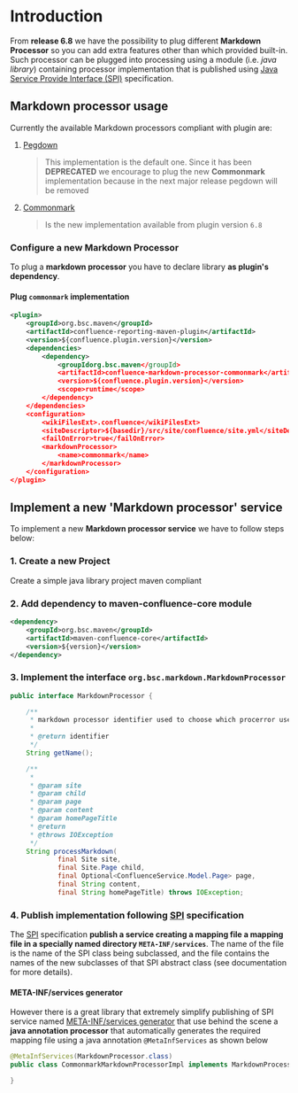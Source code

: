 # Introduction

From **release 6.8** we have the possibility to plug different **Markdown Processor** so you can add extra features other than which provided built-in. Such processor can be plugged into processing using a module (i.e. _java library_) containing processor implementation that is published using [Java Service Provide Interface (SPI)](https://docs.oracle.com/javase/tutorial/sound/SPI-intro.html) specification.

## Markdown processor usage

Currently the available Markdown processors compliant with plugin are:

1. [Pegdown](https://github.com/sirthias/pegdown)
    > This implementation is the default one. Since it has been **DEPRECATED** we encourage to plug the new **Commonmark** implementation because in the next major release pegdown will be removed
1. [Commonmark](https://github.com/atlassian/commonmark-java)
    > Is the new implementation available from plugin version `6.8`
                                                                 
### Configure a new Markdown Processor

To plug a **markdown processor** you have to declare library **as plugin's dependency**. 

#### Plug `commonmark` implementation
```xml
<plugin>
    <groupId>org.bsc.maven</groupId>
    <artifactId>confluence-reporting-maven-plugin</artifactId>
    <version>${confluence.plugin.version}</version>
    <dependencies>
        <dependency>
            <groupIdorg.bsc.maven</groupId>
            <artifactId>confluence-markdown-processor-commonmark</artifactId>
            <version>${confluence.plugin.version}</version>
            <scope>runtime</scope>
        </dependency>
    </dependencies>
    <configuration>
        <wikiFilesExt>.confluence</wikiFilesExt>
        <siteDescriptor>${basedir}/src/site/confluence/site.yml</siteDescriptor>
        <failOnError>true</failOnError>
        <markdownProcessor>
            <name>commonmark</name>
        </markdownProcessor>
    </configuration>
</plugin>
```

## Implement a new 'Markdown processor' service

To implement a new **Markdown processor service** we have to follow steps below:

### 1. Create a new Project

Create a simple java library project maven compliant

### 2. Add dependency to **maven-confluence-core** module      

```xml
<dependency>
    <groupId>org.bsc.maven</groupId>
    <artifactId>maven-confluence-core</artifactId>
    <version>${version}</version>
</dependency>
```

### 3. Implement the interface `org.bsc.markdown.MarkdownProcessor`       

```java
public interface MarkdownProcessor {

    /**
     * markdown processor identifier used to choose which procerror use at run-time
     *
     * @return identifier
     */
    String getName();

    /**
     *
     * @param site
     * @param child
     * @param page
     * @param content
     * @param homePageTitle
     * @return
     * @throws IOException
     */
    String processMarkdown(
            final Site site,
            final Site.Page child,
            final Optional<ConfluenceService.Model.Page> page,
            final String content,
            final String homePageTitle) throws IOException;

```

### 4. Publish implementation following [SPI](https://docs.oracle.com/javase/tutorial/sound/SPI-intro.html) specification

The [SPI](https://docs.oracle.com/javase/tutorial/sound/SPI-intro.html) specification **publish a service creating a mapping file a mapping file in a specially named directory `META-INF/services`**. The name of the file is the name of the SPI class being subclassed, and the file contains the names of the new subclasses of that SPI abstract class (see documentation for more details).

#### META-INF/services generator
However there is a great library that extremely simplify publishing of SPI service named [META-INF/services generator](http://metainf-services.kohsuke.org/) that use behind the scene a **java annotation processor** that automatically generates the required mapping file using a java annotation `@MetaInfServices` as shown below

```java
@MetaInfServices(MarkdownProcessor.class)
public class CommonmarkMarkdownProcessorImpl implements MarkdownProcessor {

}
```
